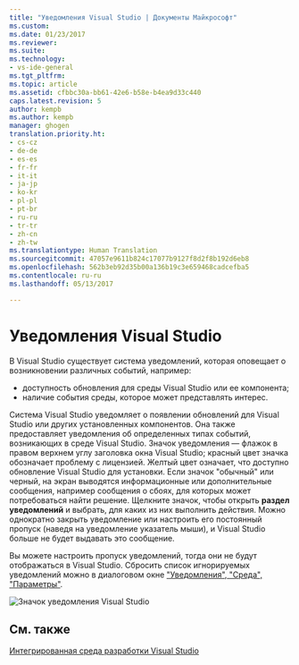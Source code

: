 ```yaml
---
title: "Уведомления Visual Studio | Документы Майкрософт"
ms.custom: 
ms.date: 01/23/2017
ms.reviewer: 
ms.suite: 
ms.technology:
- vs-ide-general
ms.tgt_pltfrm: 
ms.topic: article
ms.assetid: cfbbc30a-bb61-42e6-b58e-b4ea9d33c440
caps.latest.revision: 5
author: kempb
ms.author: kempb
manager: ghogen
translation.priority.ht:
- cs-cz
- de-de
- es-es
- fr-fr
- it-it
- ja-jp
- ko-kr
- pl-pl
- pt-br
- ru-ru
- tr-tr
- zh-cn
- zh-tw
ms.translationtype: Human Translation
ms.sourcegitcommit: 47057e9611b824c17077b9127f8d2f8b192d6eb8
ms.openlocfilehash: 562b3eb92d35b00a136b19c3e659468cadcefba5
ms.contentlocale: ru-ru
ms.lasthandoff: 05/13/2017

---
```

# <a name="visual-studio-notifications"></a>Уведомления Visual Studio
В Visual Studio существует система уведомлений, которая оповещает о возникновении различных событий, например:

- доступность обновления для среды Visual Studio или ее компонента;  
- наличие события среды, которое может представлять интерес.  
  
 Система Visual Studio уведомляет о появлении обновлений для Visual Studio или других установленных компонентов. Она также предоставляет уведомления об определенных типах событий, возникающих в среде Visual Studio. Значок уведомления — флажок в правом верхнем углу заголовка окна Visual Studio; красный цвет значка обозначает проблему с лицензией. Желтый цвет означает, что доступно обновление Visual Studio для установки. Если значок "обычный" или черный, на экран выводятся информационные или дополнительные сообщения, например сообщения о сбоях, для которых может потребоваться найти решение. Щелкните значок, чтобы открыть **раздел уведомлений** и выбрать, для каких из них выполнить действия. Можно однократно закрыть уведомление или настроить его постоянный пропуск (наведя на уведомление указатель мыши), и Visual Studio больше не будет выдавать это сообщение.  
  
 Вы можете настроить пропуск уведомлений, тогда они не будут отображаться в Visual Studio. Сбросить список игнорируемых уведомлений можно в диалоговом окне ["Уведомления", "Среда", "Параметры"](../ide/reference/notifications-environment-options-dialog-box.md).  
  
 ![Значок уведомления Visual Studio](../ide/media/vs2015_notificationicon.png "vs2015_NotificationIcon")  
  
## <a name="see-also"></a>См. также  
 [Интегрированная среда разработки Visual Studio](../ide/visual-studio-ide.md)

